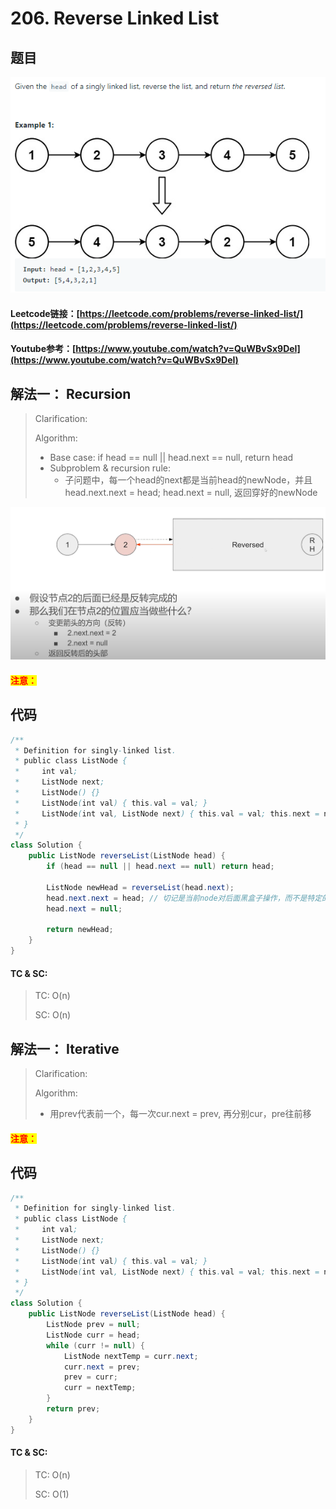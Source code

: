 # 206. Reverse Linked List

## 题目

![](<../../.gitbook/assets/image (80).png>)

#### Leetcode链接：[https://leetcode.com/problems/reverse-linked-list/](https://leetcode.com/problems/reverse-linked-list/)

#### Youtube参考：[https://www.youtube.com/watch?v=QuWBvSx9DeI](https://www.youtube.com/watch?v=QuWBvSx9DeI)

## 解法一： Recursion

> Clarification:&#x20;
>
> Algorithm:&#x20;
>
> * Base case: if head == null || head.next == null, return head
> * Subproblem & recursion rule:
>   * 子问题中，每一个head的next都是当前head的newNode，并且head.next.next = head; head.next = null, 返回穿好的newNode

![](<../../.gitbook/assets/image (136).png>)

#### <mark style="color:red;">注意：</mark>

## 代码

```java
/**
 * Definition for singly-linked list.
 * public class ListNode {
 *     int val;
 *     ListNode next;
 *     ListNode() {}
 *     ListNode(int val) { this.val = val; }
 *     ListNode(int val, ListNode next) { this.val = val; this.next = next; }
 * }
 */
class Solution {
    public ListNode reverseList(ListNode head) {
        if (head == null || head.next == null) return head;
        
        ListNode newHead = reverseList(head.next);
        head.next.next = head; // 切记是当前node对后面黑盒子操作，而不是特定的node
        head.next = null;
        
        return newHead;
    }
}
```

#### TC & SC:&#x20;

> TC: O(n)
>
> SC: O(n)



## 解法一： **Iterative**

> Clarification:&#x20;
>
> Algorithm:&#x20;
>
> * 用prev代表前一个，每一次cur.next = prev, 再分别cur，pre往前移

#### <mark style="color:red;">注意：</mark>

## 代码

```java
/**
 * Definition for singly-linked list.
 * public class ListNode {
 *     int val;
 *     ListNode next;
 *     ListNode() {}
 *     ListNode(int val) { this.val = val; }
 *     ListNode(int val, ListNode next) { this.val = val; this.next = next; }
 * }
 */
class Solution {
    public ListNode reverseList(ListNode head) {
        ListNode prev = null;
        ListNode curr = head;
        while (curr != null) {
            ListNode nextTemp = curr.next;
            curr.next = prev;
            prev = curr;
            curr = nextTemp;
        }
        return prev;
    }
}
```

#### TC & SC:&#x20;

> TC: O(n)
>
> SC: O(1)
